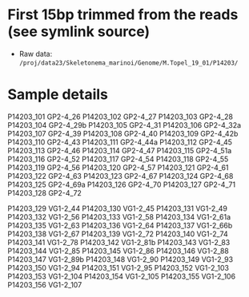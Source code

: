 # First 15bp trimmed from the reads (see symlink source)
* Raw data: `/proj/data23/Skeletonema_marinoi/Genome/M.Topel_19_01/P14203/`

# Sample details

P14203_101	GP2-4_26
P14203_102	GP2-4_27
P14203_103	GP2-4_28
P14203_104	GP2-4_29b
P14203_105	GP2-4_31
P14203_106	GP2-4_32a
P14203_107	GP2-4_39
P14203_108	GP2-4_40
P14203_109	GP2-4_42b
P14203_110	GP2-4_43
P14203_111	GP2-4_44a
P14203_112	GP2-4_45
P14203_113	GP2-4_46
P14203_114	GP2-4_47
P14203_115	GP2-4_51a
P14203_116	GP2-4_52
P14203_117	GP2-4_54
P14203_118	GP2-4_55
P14203_119	GP2-4_56
P14203_120	GP2-4_57
P14203_121	GP2-4_61
P14203_122	GP2-4_63
P14203_123	GP2-4_67
P14203_124	GP2-4_68
P14203_125	GP2-4_69a
P14203_126	GP2-4_70
P14203_127	GP2-4_71
P14203_128	GP2-4_72

P14203_129	VG1-2_44
P14203_130	VG1-2_45
P14203_131	VG1-2_49
P14203_132	VG1-2_56
P14203_133	VG1-2_58
P14203_134	VG1-2_61a
P14203_135	VG1-2_63
P14203_136	VG1-2_64
P14203_137	VG1-2_66b
P14203_138	VG1-2_67
P14203_139	VG1-2_72
P14203_140	VG1-2_74
P14203_141	VG1-2_78
P14203_142	VG1-2_81b
P14203_143	VG1-2_83
P14203_144	VG1-2_85
P14203_145	VG1-2_86
P14203_146	VG1-2_88
P14203_147	VG1-2_89b
P14203_148	VG1-2_90
P14203_149	VG1-2_93
P14203_150	VG1-2_94
P14203_151	VG1-2_95
P14203_152	VG1-2_103
P14203_153	VG1-2_104
P14203_154	VG1-2_105
P14203_155	VG1-2_106
P14203_156	VG1-2_107

